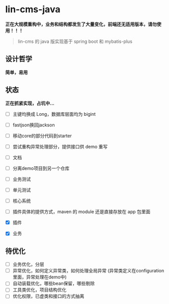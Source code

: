 # lin-cms-java


**正在大规模重构中，业务和结构都发生了大量变化，前端还无适用版本，请勿使用！！！**

> lin-cms 的 java 版实现基于 spring boot 和 mybatis-plus

## 设计哲学

**简单，易用**

## 状态

**正在抓紧实现，占坑中...**

- [ ] 主键均换成 Long，数据库层面均为 bigint
- [ ] fastjson换回jackson
- [ ] 移动core的部分代码到starter
- [ ] 尝试重构异常处理部分，提供接口供 demo 重写
- [ ] 文档
- [ ] 分离demo项目到另一个仓库
- [ ] 业务测试
- [ ] 单元测试
- [ ] 核心系统
- [ ] 插件具体的提供方式，maven 的 module 还是直接存放在 app 包里面
- [x] 插件
- [x] 业务


## 待优化

- [ ] 业务优化，分层
- [ ] 异常优化，如何定义异常类，如何处理全局异常 (异常类定义在configuration里面，异常处理在demo中)
- [ ] 自动装载优化，哪些bean保留，哪些剔除
- [ ] 工具类优化，项目结构优化
- [ ] 优化权限，已虚类和接口的方式抽离